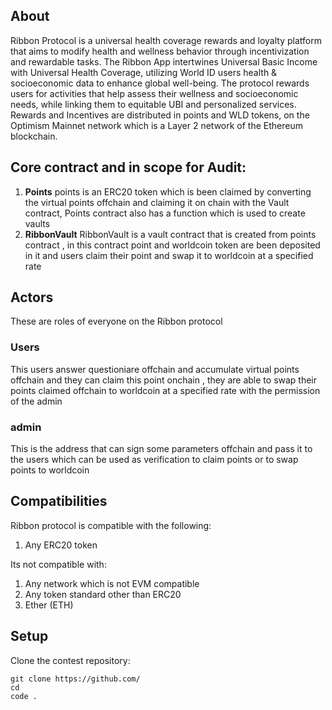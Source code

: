 ## About
Ribbon Protocol is a universal health coverage rewards and loyalty platform that aims to modify health and wellness behavior through incentivization and rewardable tasks.
The Ribbon App intertwines Universal Basic Income with Universal Health Coverage, utilizing World ID users health & socioeconomic data to enhance global well-being. 
The protocol rewards users for activities that help assess their wellness and socioeconomic needs, while linking them to equitable UBI and personalized services.
Rewards and Incentives are distributed in points and WLD tokens, on the Optimism Mainnet network which is a Layer 2 network of the Ethereum blockchain.


## Core contract and in scope for Audit:
1. **Points** points is an ERC20 token which is been claimed by converting the virtual points offchain and claiming it on chain with the Vault contract, Points contract
 also has a function which is used to create vaults 
2. **RibbonVault** RibbonVault is a vault contract that is created from points contract , in this contract point and worldcoin token are been deposited in it and  users 
claim their point and swap it to worldcoin at a specified rate

## Actors
These are roles of everyone on the Ribbon protocol

### Users
This users answer questioniare offchain and accumulate virtual points offchain and they can claim this point onchain , they are able to swap their points claimed offchain 
to worldcoin at a specified rate with the permission of the admin

### admin
This is the address that can sign some parameters offchain and pass it to the users which can be used as verification to claim points or to swap points to worldcoin

## Compatibilities

Ribbon protocol is compatible with the following:

1. Any ERC20 token

Its not compatible with:

1. Any network which is not EVM compatible
2. Any token standard other than ERC20
3. Ether (ETH)

## Setup

Clone the contest repository:

```
git clone https://github.com/
cd 
code .
```
